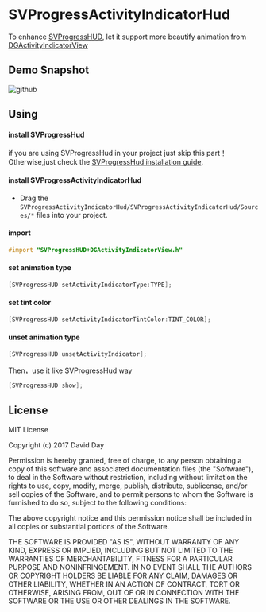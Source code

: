 SVProgressActivityIndicatorHud
=================================
To enhance [SVProgressHUD](https://github.com/SVProgressHUD/SVProgressHUD), let it support more beautify animation from [DGActivityIndicatorView](https://github.com/gontovnik/DGActivityIndicatorView)

Demo Snapshot  
----------------------------------- 
![github](https://github.com/daiweilai/SVProgressActivityIndicatorHud/blob/master/snapshot.gif "github")

Using
-----------------------------------
#### install SVProgressHud
if you are using SVProgressHud in your project just skip this part！
Otherwise,just check the [SVProgressHud installation guide](https://github.com/SVProgressHUD/SVProgressHUD).

#### install SVProgressActivityIndicatorHud
* Drag the `SVProgressActivityIndicatorHud/SVProgressActivityIndicatorHud/Sources/*` files into your project.

#### import

```objective-c
#import "SVProgressHUD+DGActivityIndicatorView.h"
```

#### set animation type

```objective-c
[SVProgressHUD setActivityIndicatorType:TYPE];
```


#### set tint color

```objective-c
[SVProgressHUD setActivityIndicatorTintColor:TINT_COLOR];
```

#### unset animation type

```objective-c
[SVProgressHUD unsetActivityIndicator];		
```

Then，use it like SVProgressHud way
```objective-c
[SVProgressHUD show];		
```

License  
-----------------------------------
MIT License

Copyright (c) 2017 David Day

Permission is hereby granted, free of charge, to any person obtaining a copy
of this software and associated documentation files (the "Software"), to deal
in the Software without restriction, including without limitation the rights
to use, copy, modify, merge, publish, distribute, sublicense, and/or sell
copies of the Software, and to permit persons to whom the Software is
furnished to do so, subject to the following conditions:

The above copyright notice and this permission notice shall be included in all
copies or substantial portions of the Software.

THE SOFTWARE IS PROVIDED "AS IS", WITHOUT WARRANTY OF ANY KIND, EXPRESS OR
IMPLIED, INCLUDING BUT NOT LIMITED TO THE WARRANTIES OF MERCHANTABILITY,
FITNESS FOR A PARTICULAR PURPOSE AND NONINFRINGEMENT. IN NO EVENT SHALL THE
AUTHORS OR COPYRIGHT HOLDERS BE LIABLE FOR ANY CLAIM, DAMAGES OR OTHER
LIABILITY, WHETHER IN AN ACTION OF CONTRACT, TORT OR OTHERWISE, ARISING FROM,
OUT OF OR IN CONNECTION WITH THE SOFTWARE OR THE USE OR OTHER DEALINGS IN THE
SOFTWARE.		


